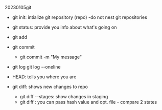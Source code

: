  20230105git

- git init: intialize git repository (repo)
	-do not nest git repositories

- git status: provide you info about what's going on

- git add

- git commit
  - git commit -m "My message"

- git log
   git log --oneline

- HEAD: tells you where you are

- git diff: shows new changes to repo
   - git diff --stages: show changes in staging
   - git diff <HASH> <FILE> : you can pass hash value and opt. file - compare 2 states	
